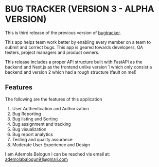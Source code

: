 # BUG TRACKER (VERSION 3 - ALPHA VERSION)

This is third release of the previous version of [bugtracker](https://github.com/ademolab91/bugtracker_v2.git).

This app helps team work better by enabling every member on a team to submit and correct bugs. This app is geared towards developers, QA testers, project managers and product owners.

This release includes a proper API structure built with FastAPI as the backend and Next.js as the frontend unlike version 1 which only consist a backend and version 2 which had a rough structure (fault on me!)

## Features
The following are the features of this application
1. User Authentication and Authorization
2. Bug Reporting
3. Bug listing and Sorting
4. Bug assignment and tracking
5. Bug visualization
6. Bug report analytics
7. Testing and quality assurance
8. Moderate User Experience and Design

I am Ademola Balogun
I can be reached via email at: [ademolabalogun91@gmail.com](https://mailto:ademolabalogun91@gmail.com)
